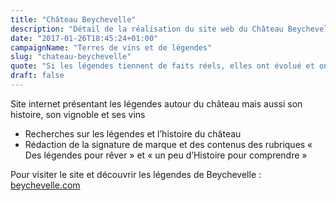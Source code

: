 ```yaml
---
title: "Château Beychevelle"
description: "Détail de la réalisation du site web du Château Beychevelle - Saint-Julien"
date: "2017-01-26T18:45:24+01:00"
campaignName: "Terres de vins et de légendes"
slug: "chateau-beychevelle"
quote: "Si les légendes tiennent de faits réels, elles ont évolué et ont été embellies avec le temps et à force d’être racontées. Elles invitent au rêve et libèrent en nous des émotions que l’on savoure maintenant, dans l’instant. Tout comme le font les grands vins…"
draft: false
---
```


Site internet présentant les légendes autour du château mais aussi son histoire, son vignoble et ses vins

- Recherches sur les légendes et l’histoire du château
- Rédaction de la signature de marque et des contenus des rubriques « Des légendes pour rêver » et « un peu d’Histoire pour comprendre »

Pour visiter le site et découvrir les légendes de Beychevelle : [beychevelle.com](http://beychevelle.com/)
